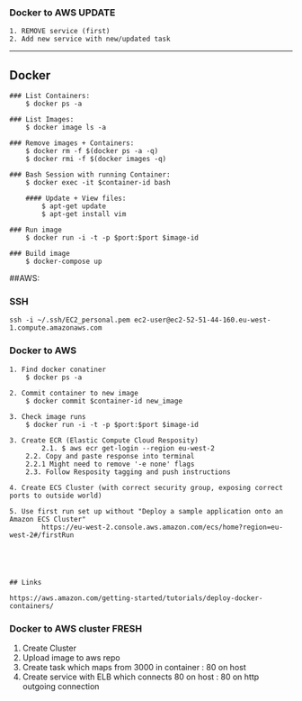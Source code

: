 
### Docker to AWS UPDATE

    1. REMOVE service (first)
    2. Add new service with new/updated task

------------------------------------------------


## Docker

	### List Containers: 
		$ docker ps -a

	### List Images: 
		$ docker image ls -a

	### Remove images + Containers:
		$ docker rm -f $(docker ps -a -q) 
		$ docker rmi -f $(docker images -q)

	### Bash Session with running Container: 
		$ docker exec -it $container-id bash

		#### Update + View files: 
		 	$ apt-get update
			$ apt-get install vim

	### Run image
		$ docker run -i -t -p $port:$port $image-id

	### Build image 
		$ docker-compose up


##AWS:

### SSH
 	ssh -i ~/.ssh/EC2_personal.pem ec2-user@ec2-52-51-44-160.eu-west-1.compute.amazonaws.com


### Docker to AWS
	1. Find docker conatiner
		$ docker ps -a

	2. Commit container to new image 
		$ docker commit $container-id new_image

	3. Check image runs 
		$ docker run -i -t -p $port:$port $image-id

	3. Create ECR (Elastic Compute Cloud Resposity) 
            2.1. $ aws ecr get-login --region eu-west-2
		2.2. Copy and paste response into terminal 
		2.2.1 Might need to remove '-e none' flags 
		2.3. Follow Resposity tagging and push instructions 

	4. Create ECS Cluster (with correct security group, exposing correct ports to outside world)

	5. Use first run set up without "Deploy a sample application onto an Amazon ECS Cluster"
			https://eu-west-2.console.aws.amazon.com/ecs/home?region=eu-west-2#/firstRun





	## Links 

	https://aws.amazon.com/getting-started/tutorials/deploy-docker-containers/




### Docker to AWS cluster FRESH

1. Create Cluster
2. Upload image to aws repo
3. Create task which maps from 3000 in container : 80 on host
4. Create service with ELB which connects 80 on host : 80 on http outgoing connection
